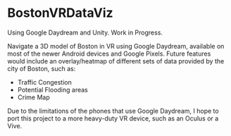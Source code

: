 # BostonVRDataViz
Using Google Daydream and Unity. Work in Progress.

Navigate a 3D model of Boston in VR using Google Daydream, available on most of the newer Android devices and Google Pixels.
Future features would include an overlay/heatmap of different sets of data provided by the city of Boston, such as:
  - Traffic Congestion
  - Potential Flooding areas
  - Crime Map

Due to the limitations of the phones that use Google Daydream, I hope to port this project to a more heavy-duty VR device, such as 
an Oculus or a Vive.
